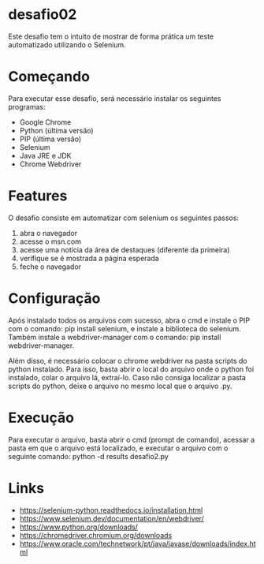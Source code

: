 # desafio02
Este desafio tem o intuito de mostrar de forma prática um teste automatizado utilizando o Selenium.

# Começando
Para executar esse desafio, será necessário instalar os seguintes programas:
* Google Chrome
* Python (última versão)
* PIP (última versão)
* Selenium
* Java JRE e JDK
* Chrome Webdriver

# Features
O desafio consiste em automatizar com selenium os seguintes passos:
1. abra o navegador
2. acesse o msn.com
3. acesse uma notícia da área de destaques (diferente da primeira)
4. verifique se é mostrada a página esperada
5. feche o navegador

# Configuração
Após instalado todos os arquivos com sucesso, abra o cmd e instale o PIP com o comando: pip install selenium, e instale a biblioteca do selenium. Também instale a webdriver-manager com o comando: pip install webdriver-manager.

Além disso, é necessário colocar o chrome webdriver na pasta scripts do python instalado. Para isso, basta abrir o local do arquivo onde o python foi instalado, colar o arquivo lá, extraí-lo.
Caso não consiga localizar a pasta scripts do python, deixe o arquivo no mesmo local que o arquivo .py.

# Execução
Para executar o arquivo, basta abrir o cmd (prompt de comando), acessar a pasta em que o arquivo está localizado, e executar o arquivo com o seguinte comando: python -d results desafio2.py

# Links
* https://selenium-python.readthedocs.io/installation.html
* https://www.selenium.dev/documentation/en/webdriver/
* https://www.python.org/downloads/
* https://chromedriver.chromium.org/downloads
* https://www.oracle.com/technetwork/pt/java/javase/downloads/index.html

